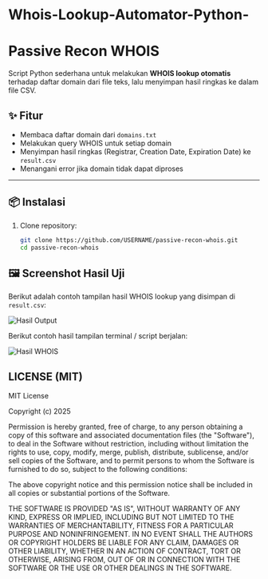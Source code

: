 # Whois-Lookup-Automator-Python-
# Passive Recon WHOIS

Script Python sederhana untuk melakukan **WHOIS lookup otomatis** terhadap daftar domain dari file teks, lalu menyimpan hasil ringkas ke dalam file CSV.

## ✨ Fitur
- Membaca daftar domain dari `domains.txt`
- Melakukan query WHOIS untuk setiap domain
- Menyimpan hasil ringkas (Registrar, Creation Date, Expiration Date) ke `result.csv`
- Menangani error jika domain tidak dapat diproses

---

## 📦 Instalasi

1. Clone repository:
   ```bash
   git clone https://github.com/USERNAME/passive-recon-whois.git
   cd passive-recon-whois
   
## 🖼️ Screenshot Hasil Uji

Berikut adalah contoh tampilan hasil WHOIS lookup yang disimpan di `result.csv`:

![Hasil Output](hasilwhois.png)

Berikut contoh hasil tampilan terminal / script berjalan:

![Hasil WHOIS](hasil1.png)


## LICENSE (MIT)
MIT License

Copyright (c) 2025

Permission is hereby granted, free of charge, to any person obtaining a copy of this software and associated documentation files (the "Software"), to deal in the Software without restriction, including without limitation the rights to use, copy, modify, merge, publish, distribute, sublicense, and/or sell copies of the Software, and to permit persons to whom the Software is furnished to do so, subject to the following conditions:

The above copyright notice and this permission notice shall be included in all copies or substantial portions of the Software.

THE SOFTWARE IS PROVIDED "AS IS", WITHOUT WARRANTY OF ANY KIND, EXPRESS OR IMPLIED, INCLUDING BUT NOT LIMITED TO THE WARRANTIES OF MERCHANTABILITY, FITNESS FOR A PARTICULAR PURPOSE AND NONINFRINGEMENT. IN NO EVENT SHALL THE AUTHORS OR COPYRIGHT HOLDERS BE LIABLE FOR ANY CLAIM, DAMAGES OR OTHER LIABILITY, WHETHER IN AN ACTION OF CONTRACT, TORT OR OTHERWISE, ARISING FROM, OUT OF OR IN CONNECTION WITH THE SOFTWARE OR THE USE OR OTHER DEALINGS IN THE SOFTWARE.
